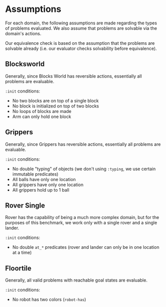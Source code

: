 # Assumptions

For each domain, the following assumptions are made regarding the types of problems evaluated.
We also assume that problems are solvable via the domain's actions.

Our equivalence check is based on the assumption that the problems are solvable already (i.e. our evaluator checks solvability before equivalence).

## Blocksworld

Generally, since Blocks World has reversible actions, essentially all problems are evaluable.

`:init` conditions:
- No two blocks are on top of a single block
- No block is initialized on top of two blocks
- No loops of blocks are made
- Arm can only hold one block

## Grippers

Generally, since Grippers has reversible actions, essentially all problems are evaluable.

`:init` conditions:
- No double "typing" of objects (we don't using `:typing`, we use certain immutable predicates)
- All balls have only one location
- All grippers have only one location
- All grippers hold up to 1 ball

## Rover Single
Rover has the capability of being a much more complex domain, but for the purposes of this benchmark, we work only with a single rover and a single lander.

`:init` conditions:
- No double `at_*` predicates (rover and lander can only be in one location at a time)

## Floortile

Generally, all valid problems with reachable goal states are evaluable.

`:init` conditions:
- No robot has two colors (`robot-has`)
